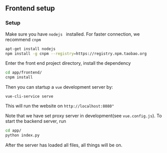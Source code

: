 ## Frontend setup 

### Setup

Make sure you have `nodejs ` installed. For faster connection, we recommend `cnpm`

```bash
apt-get install nodejs
npm install -g cnpm --registry=https://registry.npm.taobao.org
```

Enter the front end project directory, install the dependency

```bash
cd app/frontend/
cnpm install
```

Then you can startup a `vue` development server by:

```
vue-cli-service serve
```

This will run the website on `http://localhost:8080"`

Note that we have set proxy server in development(see `vue.config.js`). To start the backend server, run 

```bash
cd app/
python index.py
```

After the server has loaded all files, all things will be on.
